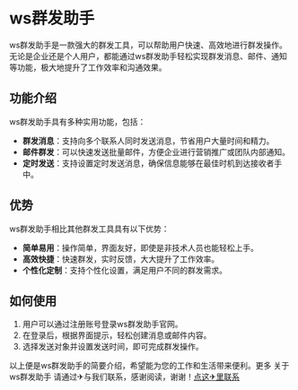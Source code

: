 # ws群发助手

ws群发助手是一款强大的群发工具，可以帮助用户快速、高效地进行群发操作。无论是企业还是个人用户，都能通过ws群发助手轻松实现群发消息、邮件、通知等功能，极大地提升了工作效率和沟通效果。

## 功能介绍

ws群发助手具有多种实用功能，包括：

- **群发消息**：支持向多个联系人同时发送消息，节省用户大量时间和精力。
- **邮件群发**：可以快速发送批量邮件，方便企业进行营销推广或团队内部通知。
- **定时发送**：支持设置定时发送消息，确保信息能够在最佳时机到达接收者手中。

## 优势

ws群发助手相比其他群发工具具有以下优势：

- **简单易用**：操作简单，界面友好，即使是非技术人员也能轻松上手。
- **高效快捷**：快速群发，实时反馈，大大提升了工作效率。
- **个性化定制**：支持个性化设置，满足用户不同的群发需求。

## 如何使用

1. 用户可以通过注册账号登录ws群发助手官网。
2. 在登录后，根据界面提示，轻松创建消息或邮件内容。
3. 选择发送对象并设置发送时间，即可完成群发操作。

以上便是ws群发助手的简要介绍，希望能为您的工作和生活带来便利。更多 关于ws群发助手 请通过✈与我们联系，感谢阅读，谢谢！[点这✈里联系](https://abc.k02.cc)